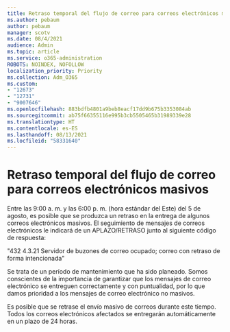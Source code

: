 ```yaml
---
title: Retraso temporal del flujo de correo para correos electrónicos masivos
ms.author: pebaum
author: pebaum
manager: scotv
ms.date: 08/4/2021
audience: Admin
ms.topic: article
ms.service: o365-administration
ROBOTS: NOINDEX, NOFOLLOW
localization_priority: Priority
ms.collection: Adm_O365
ms.custom:
- "12673"
- "12731"
- "9007646"
ms.openlocfilehash: 883bdfb4801a9beb8eacf17dd9b675b3353084ab
ms.sourcegitcommit: ab75f66355116e995b3cb5505465b31989339e28
ms.translationtype: HT
ms.contentlocale: es-ES
ms.lasthandoff: 08/13/2021
ms.locfileid: "58331640"
---
```

# <a name="temporary-mail-flow-delay-for-bulk-emails"></a>Retraso temporal del flujo de correo para correos electrónicos masivos

Entre las 9:00 a. m. y las 6:00 p. m. (hora estándar del Este) del 5 de agosto, es posible que se produzca un retraso en la entrega de algunos correos electrónicos masivos. El seguimiento de mensajes de correos electrónicos le indicará de un APLAZO/RETRASO junto al siguiente código de respuesta:

"432 4.3.21 Servidor de buzones de correo ocupado; correo con retraso de forma intencionada"

Se trata de un período de mantenimiento que ha sido planeado. Somos conscientes de la importancia de garantizar que los mensajes de correo electrónico se entreguen correctamente y con puntualidad, por lo que damos prioridad a los mensajes de correo electrónico no masivos. 

Es posible que se retrase el envío masivo de correos durante este tiempo. Todos los correos electrónicos afectados se entregarán automáticamente en un plazo de 24 horas.
